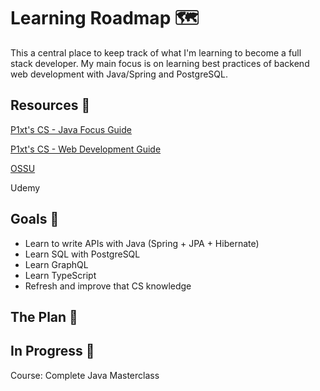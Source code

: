 # Learning Roadmap 🗺️

This a central place to keep track of what I'm learning to become a full stack developer. My main focus is on learning best practices of backend web development with Java/Spring and PostgreSQL.

## Resources 🎒

[P1xt's CS - Java Focus Guide](https://github.com/mbazhlekova/p1xt-guides/blob/master/cs-java-focus.md)

[P1xt's CS - Web Development Guide](https://github.com/P1xt/p1xt-guides/blob/master/cs-wd.md)

[OSSU](https://github.com/ossu/computer-science)

Udemy

## Goals 🏫

- Learn to write APIs with Java (Spring + JPA + Hibernate)
- Learn SQL with PostgreSQL
- Learn GraphQL
- Learn TypeScript
- Refresh and improve that CS knowledge

## The Plan 📖

## In Progress 🚧

Course: Complete Java Masterclass
